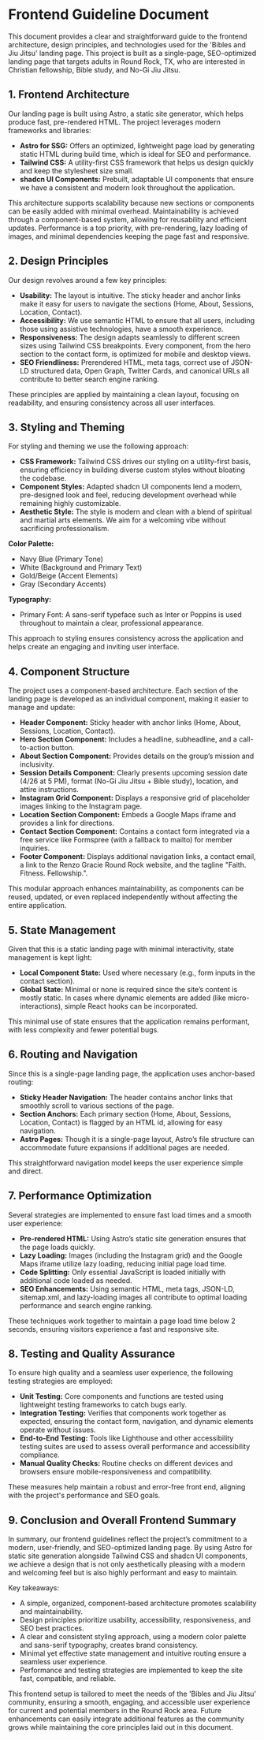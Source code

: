 # Frontend Guideline Document

This document provides a clear and straightforward guide to the frontend architecture, design principles, and technologies used for the 'Bibles and Jiu Jitsu' landing page. This project is built as a single-page, SEO-optimized landing page that targets adults in Round Rock, TX, who are interested in Christian fellowship, Bible study, and No-Gi Jiu Jitsu.

## 1. Frontend Architecture

Our landing page is built using Astro, a static site generator, which helps produce fast, pre-rendered HTML. The project leverages modern frameworks and libraries:

*   **Astro for SSG:** Offers an optimized, lightweight page load by generating static HTML during build time, which is ideal for SEO and performance.
*   **Tailwind CSS:** A utility-first CSS framework that helps us design quickly and keep the stylesheet size small.
*   **shadcn UI Components:** Prebuilt, adaptable UI components that ensure we have a consistent and modern look throughout the application.

This architecture supports scalability because new sections or components can be easily added with minimal overhead. Maintainability is achieved through a component-based system, allowing for reusability and efficient updates. Performance is a top priority, with pre-rendering, lazy loading of images, and minimal dependencies keeping the page fast and responsive.

## 2. Design Principles

Our design revolves around a few key principles:

*   **Usability:** The layout is intuitive. The sticky header and anchor links make it easy for users to navigate the sections (Home, About, Sessions, Location, Contact).
*   **Accessibility:** We use semantic HTML to ensure that all users, including those using assistive technologies, have a smooth experience.
*   **Responsiveness:** The design adapts seamlessly to different screen sizes using Tailwind CSS breakpoints. Every component, from the hero section to the contact form, is optimized for mobile and desktop views.
*   **SEO Friendliness:** Prerendered HTML, meta tags, correct use of JSON-LD structured data, Open Graph, Twitter Cards, and canonical URLs all contribute to better search engine ranking.

These principles are applied by maintaining a clean layout, focusing on readability, and ensuring consistency across all user interfaces.

## 3. Styling and Theming

For styling and theming we use the following approach:

*   **CSS Framework:** Tailwind CSS drives our styling on a utility-first basis, ensuring efficiency in building diverse custom styles without bloating the codebase.
*   **Component Styles:** Adapted shadcn UI components lend a modern, pre-designed look and feel, reducing development overhead while remaining highly customizable.
*   **Aesthetic Style:** The style is modern and clean with a blend of spiritual and martial arts elements. We aim for a welcoming vibe without sacrificing professionalism.

**Color Palette:**

*   Navy Blue (Primary Tone)
*   White (Background and Primary Text)
*   Gold/Beige (Accent Elements)
*   Gray (Secondary Accents)

**Typography:**

*   Primary Font: A sans-serif typeface such as Inter or Poppins is used throughout to maintain a clear, professional appearance.

This approach to styling ensures consistency across the application and helps create an engaging and inviting user interface.

## 4. Component Structure

The project uses a component-based architecture. Each section of the landing page is developed as an individual component, making it easier to manage and update:

*   **Header Component:** Sticky header with anchor links (Home, About, Sessions, Location, Contact).
*   **Hero Section Component:** Includes a headline, subheadline, and a call-to-action button.
*   **About Section Component:** Provides details on the group’s mission and inclusivity.
*   **Session Details Component:** Clearly presents upcoming session date (4/26 at 5 PM), format (No-Gi Jiu Jitsu + Bible study), location, and attire instructions.
*   **Instagram Grid Component:** Displays a responsive grid of placeholder images linking to the Instagram page.
*   **Location Section Component:** Embeds a Google Maps iframe and provides a link for directions.
*   **Contact Section Component:** Contains a contact form integrated via a free service like Formspree (with a fallback to mailto) for member inquiries.
*   **Footer Component:** Displays additional navigation links, a contact email, a link to the Renzo Gracie Round Rock website, and the tagline "Faith. Fitness. Fellowship.".

This modular approach enhances maintainability, as components can be reused, updated, or even replaced independently without affecting the entire application.

## 5. State Management

Given that this is a static landing page with minimal interactivity, state management is kept light:

*   **Local Component State:** Used where necessary (e.g., form inputs in the contact section).
*   **Global State:** Minimal or none is required since the site’s content is mostly static. In cases where dynamic elements are added (like micro-interactions), simple React hooks can be incorporated.

This minimal use of state ensures that the application remains performant, with less complexity and fewer potential bugs.

## 6. Routing and Navigation

Since this is a single-page landing page, the application uses anchor-based routing:

*   **Sticky Header Navigation:** The header contains anchor links that smoothly scroll to various sections of the page.
*   **Section Anchors:** Each primary section (Home, About, Sessions, Location, Contact) is flagged by an HTML id, allowing for easy navigation.
*   **Astro Pages:** Though it is a single-page layout, Astro’s file structure can accommodate future expansions if additional pages are needed.

This straightforward navigation model keeps the user experience simple and direct.

## 7. Performance Optimization

Several strategies are implemented to ensure fast load times and a smooth user experience:

*   **Pre-rendered HTML:** Using Astro’s static site generation ensures that the page loads quickly.
*   **Lazy Loading:** Images (including the Instagram grid) and the Google Maps iframe utilize lazy loading, reducing initial page load time.
*   **Code Splitting:** Only essential JavaScript is loaded initially with additional code loaded as needed.
*   **SEO Enhancements:** Using semantic HTML, meta tags, JSON-LD, sitemap.xml, and lazy-loading images all contribute to optimal loading performance and search engine ranking.

These techniques work together to maintain a page load time below 2 seconds, ensuring visitors experience a fast and responsive site.

## 8. Testing and Quality Assurance

To ensure high quality and a seamless user experience, the following testing strategies are employed:

*   **Unit Testing:** Core components and functions are tested using lightweight testing frameworks to catch bugs early.
*   **Integration Testing:** Verifies that components work together as expected, ensuring the contact form, navigation, and dynamic elements operate without issues.
*   **End-to-End Testing:** Tools like Lighthouse and other accessibility testing suites are used to assess overall performance and accessibility compliance.
*   **Manual Quality Checks:** Routine checks on different devices and browsers ensure mobile-responsiveness and compatibility.

These measures help maintain a robust and error-free front end, aligning with the project's performance and SEO goals.

## 9. Conclusion and Overall Frontend Summary

In summary, our frontend guidelines reflect the project’s commitment to a modern, user-friendly, and SEO-optimized landing page. By using Astro for static site generation alongside Tailwind CSS and shadcn UI components, we achieve a design that is not only aesthetically pleasing with a modern and welcoming feel but is also highly performant and easy to maintain.

Key takeaways:

*   A simple, organized, component-based architecture promotes scalability and maintainability.
*   Design principles prioritize usability, accessibility, responsiveness, and SEO best practices.
*   A clear and consistent styling approach, using a modern color palette and sans-serif typography, creates brand consistency.
*   Minimal yet effective state management and intuitive routing ensure a seamless user experience.
*   Performance and testing strategies are implemented to keep the site fast, compatible, and reliable.

This frontend setup is tailored to meet the needs of the 'Bibles and Jiu Jitsu' community, ensuring a smooth, engaging, and accessible user experience for current and potential members in the Round Rock area. Future enhancements can easily integrate additional features as the community grows while maintaining the core principles laid out in this document.
